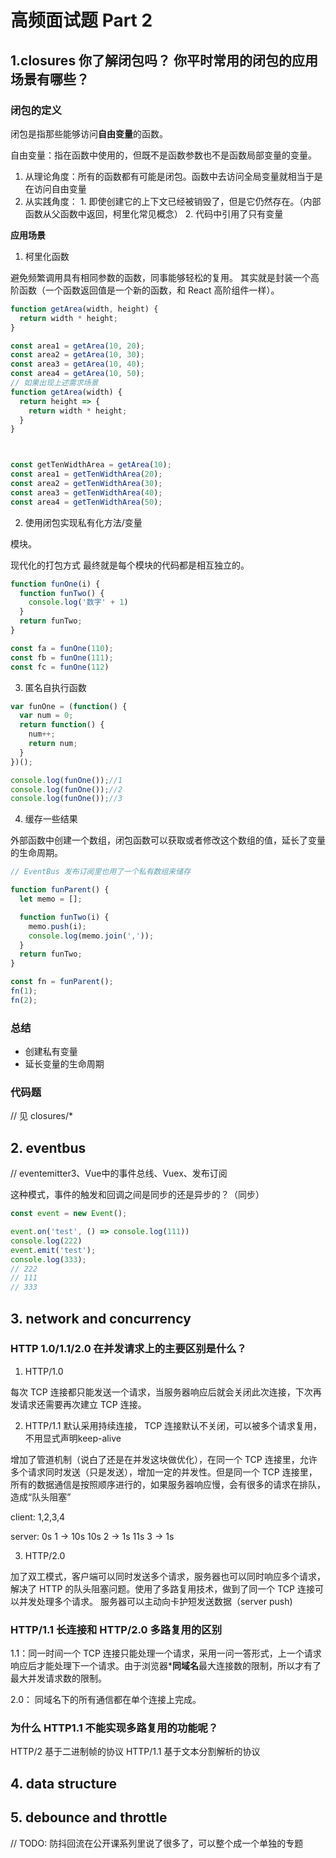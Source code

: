 # 高频面试题 Part 2

## 1.closures 你了解闭包吗？ 你平时常用的闭包的应用场景有哪些？

### 闭包的定义

闭包是指那些能够访问**自由变量**的函数。

自由变量：指在函数中使用的，但既不是函数参数也不是函数局部变量的变量。

  1. 从理论角度：所有的函数都有可能是闭包。函数中去访问全局变量就相当于是在访问自由变量
  2. 从实践角度：
    1. 即使创建它的上下文已经被销毁了，但是它仍然存在。（内部函数从父函数中返回，柯里化常见概念）
    2. 代码中引用了只有变量
  
  **应用场景**

  1. 柯里化函数

  避免频繁调用具有相同参数的函数，同事能够轻松的复用。
  其实就是封装一个高阶函数（一个函数返回值是一个新的函数，和 React 高阶组件一样）。

```js
function getArea(width, height) {
  return width * height;
}

const area1 = getArea(10, 20);
const area2 = getArea(10, 30);
const area3 = getArea(10, 40);
const area4 = getArea(10, 50);
// 如果出现上述需求场景
function getArea(width) {
  return height => {
    return width * height;
  }
}



const getTenWidthArea = getArea(10);
const area1 = getTenWidthArea(20);
const area2 = getTenWidthArea(30);
const area3 = getTenWidthArea(40);
const area4 = getTenWidthArea(50);


```
2. 使用闭包实现私有化方法/变量

模块。

现代化的打包方式 最终就是每个模块的代码都是相互独立的。

```js
function funOne(i) {
  function funTwo() {
    console.log('数字' + 1)
  }
  return funTwo;
}

const fa = funOne(110);
const fb = funOne(111);
const fc = funOne(112)

```

3. 匿名自执行函数

```js
var funOne = (function() {
  var num = 0;
  return function() {
    num++;
    return num;
  }
})();

console.log(funOne());//1
console.log(funOne());//2
console.log(funOne());//3
```

4. 缓存一些结果

外部函数中创建一个数组，闭包函数可以获取或者修改这个数组的值，延长了变量的生命周期。

```js
// EventBus 发布订阅里也用了一个私有数组来储存

function funParent() {
  let memo = [];

  function funTwo(i) {
    memo.push(i);
    console.log(memo.join(','));
  }
  return funTwo;
}

const fn = funParent();
fn(1);
fn(2);
```
### 总结
- 创建私有变量
- 延长变量的生命周期


### 代码题
// 见 closures/*


## 2. eventbus

// eventemitter3、Vue中的事件总线、Vuex、发布订阅

这种模式，事件的触发和回调之间是同步的还是异步的？（同步）

```js
const event = new Event();

event.on('test', () => console.log(111))
console.log(222)
event.emit('test');
console.log(333);
// 222
// 111
// 333
```

## 3. network and concurrency

### HTTP 1.0/1.1/2.0 在并发请求上的主要区别是什么？

1. HTTP/1.0

每次 TCP 连接都只能发送一个请求，当服务器响应后就会关闭此次连接，下次再发请求还需要再次建立 TCP 连接。

2. HTTP/1.1
默认采用持续连接， TCP 连接默认不关闭，可以被多个请求复用，不用显式声明keep-alive

增加了管道机制（说白了还是在并发这块做优化），在同一个 TCP 连接里，允许多个请求同时发送（只是发送），增加一定的并发性。但是同一个 TCP 连接里，所有的数据通信是按照顺序进行的，如果服务器响应慢，会有很多的请求在排队，造成“队头阻塞”

client: 1,2,3,4

server:
0s 1 -> 10s
10s 2 -> 1s
11s 3 -> 1s


3. HTTP/2.0

加了双工模式，客户端可以同时发送多个请求，服务器也可以同时响应多个请求，解决了 HTTP 的队头阻塞问题。使用了多路复用技术，做到了同一个 TCP 连接可以并发处理多个请求。
服务器可以主动向卡护短发送数据（server push)

### HTTP/1.1 长连接和 HTTP/2.0 多路复用的区别

1.1：同一时间一个 TCP 连接只能处理一个请求，采用一问一答形式，上一个请求响应后才能处理下一个请求。由于浏览器***同域名**最大连接数的限制，所以才有了最大并发请求数的限制。

2.0： 同域名下的所有通信都在单个连接上完成。

### 为什么 HTTP1.1 不能实现多路复用的功能呢？

HTTP/2 基于二进制帧的协议
HTTP/1.1 基于文本分割解析的协议

## 4. data structure

## 5. debounce and throttle
 
// TODO: 防抖回流在公开课系列里说了很多了，可以整个成一个单独的专题

